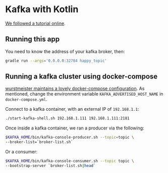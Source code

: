 # Kafka with Kotlin

[We followed a tutorial online](https://aseigneurin.github.io/2018/08/01/kafka-tutorial-1-simple-producer-in-kotlin.html).

## Running this app

You need to know the address of your kafka broker, then:

```sh
gradle run --args='0.0.0.0:32784 happy_topic'
```

## Running a kafka cluster using docker-compose

[wurstmeister maintains a lovely docker-compose configuration](http://wurstmeister.github.io/kafka-docker/).  As mentioned, change the environment variable `KAFKA_ADVERTISED_HOST_NAME` in `docker-compose.yml`.

Connect to a kafka container, with an external IP of `192.168.1.1`:

```sh
./start-kafka-shell.sh 192.168.1.111 192.168.1.111:2181
```

Once inside a kafka container, we ran a producer via the following:

```sh
$KAFKA_HOME/bin/kafka-console-producer.sh --topic=topic \
--broker-list=`broker-list.sh`
```

Or a consumer:

```sh
$KAFKA_HOME/bin/kafka-console-consumer.sh --topic topic \
--bootstrap-server `broker-list.sh|head`
```

